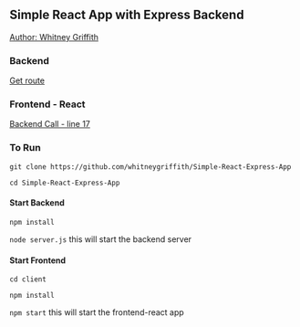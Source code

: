 ## Simple React App with Express Backend 

[Author: Whitney Griffith](https://www.linkedin.com/in/whitneygriffith/)

### Backend

[Get route](server.js)

### Frontend - React

[Backend Call - line 17](Simple-React-Express-App/client/src/App.js)

### To Run

```git clone https://github.com/whitneygriffith/Simple-React-Express-App```

```cd Simple-React-Express-App```

#### Start Backend

```npm install```

```node server.js``` this will start the backend server

#### Start Frontend

```cd client```

```npm install```

```npm start``` this will start the frontend-react app



